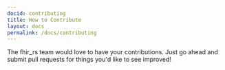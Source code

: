 ```yaml
---
docid: contributing
title: How to Contribute
layout: docs
permalink: /docs/contributing
---
```


The fhir_rs team would love to have your contributions. Just go ahead and submit pull requests for things you'd like to see improved!
